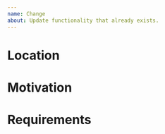 ```yaml
---
name: Change
about: Update functionality that already exists.
---
```


# Location

# Motivation

# Requirements
